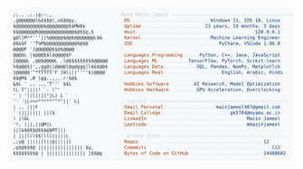 <picture>
  <source srcset="https://raw.githubusercontent.com/mmazinjameel/mmazinjameel/main/dark_mode.svg?v=1757334070" media="(prefers-color-scheme: dark)">
  <img src="https://raw.githubusercontent.com/mmazinjameel/mmazinjameel/main/light_mode.svg?v=1757334070">
</picture>
